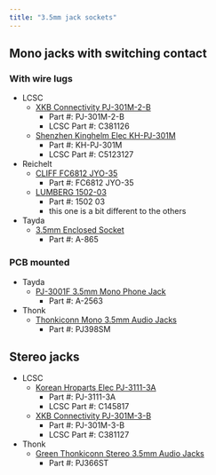 ```yaml
---
title: "3.5mm jack sockets"
--- 
```


## Mono jacks with switching contact
### With wire lugs
* LCSC
  - [XKB Connectivity PJ-301M-2-B](https://lcsc.com/product-detail/Audio-Connectors_XKB-Connectivity-PJ-301M-2-B_C381126.html)
    - Part #: PJ-301M-2-B
    - LCSC Part #: C381126
  - [Shenzhen Kinghelm Elec KH-PJ-301M](https://www.lcsc.com/product-detail/Audio-Connectors_Shenzhen-Kinghelm-Elec-KH-PJ-301M_C5123127.html)
    - Part #: KH-PJ-301M
    - LCSC Part #: C5123127
* Reichelt
  - [CLIFF FC6812 JYO-35](https://www.reichelt.com/jack-socket-2-pin-3-5-mm-cliff-fc6812-p228179.html)
    - Part #: FC6812 JYO-35
  - [LUMBERG 1502-03](https://www.reichelt.com/jack-panel-socket-3-5-mm-mono-break-contact-pcb-lum-1502-03-p116176.html)
    - Part #: 1502 03
    * this one is a bit different to the others
* Tayda
  - [3.5mm Enclosed Socket](https://www.taydaelectronics.com/hardware/3-5mm-plugs-jacks/3-5mm-mono-enclosed-socket.html)
    - Part #: A-865

### PCB mounted
* Tayda
  - [PJ-3001F 3.5mm Mono Phone Jack](https://www.taydaelectronics.com/hardware/3-5mm-plugs-jacks/pj-3001f-3-5-mm-mono-phone-jack.html)
    - Part #: A-2563
* Thonk
  - [Thonkiconn Mono 3.5mm Audio Jacks](https://www.thonk.co.uk/shop/thonkiconn/)
    - Part #: PJ398SM

## Stereo jacks
* LCSC
  - [Korean Hroparts Elec PJ-3111-3A](https://lcsc.com/product-detail/Audio-Connectors_Korean-Hroparts-Elec-PJ-3111-3A_C145817.html)
    - Part #: PJ-3111-3A
    - LCSC Part #: C145817
  - [XKB Connectivity PJ-301M-3-B](https://lcsc.com/product-detail/Audio-Connectors_XKB-Connectivity-PJ-301M-3-B_C381127.html)
    - Part #: PJ-301M-3-B
    - LCSC Part #: C381127
* Thonk
  - [Green Thonkiconn Stereo 3.5mm Audio Jacks](https://www.thonk.co.uk/shop/thonkiconn/)
    - Part #: PJ366ST
